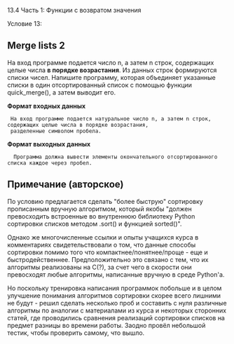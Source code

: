 13.4 Часть 1: Функции с возвратом значения

Условие 13:

## Merge lists 2 ##

На вход программе подается число n, а затем n строк, содержащих целые числа **в порядке возрастания**. Из данных строк формируются списки чисел. 
Напишите программу, которая объединяет указанные списки в один отсортированный список с помощью функции quick_merge(), а затем выводит его.

**Формат входных данных**

     На вход программе подается натуральное число n, а затем n строк, содержащих целые числа в порядке возрастания,
     разделенные символом пробела.
      
**Формат выходных данных**

      Программа должна вывести элементы окончательного отсортированного списка каждое через пробел.
            
## Примечание (авторское) ##

 По условию предлагается сделать "более быструю" сортировку прописанным вручную алгоритмом, который якобы "должен 
 превосходить встроенные во внутреннюю библиотеку Python сортировки списков методом .sort() и функцией sorted()".

 Однако же многочисленные ссылки и опыты учащихся курса в комментариях свидетельствовали о том, что
 данные способы сортировки помимо того что компактнее/понятнее/проще - еще и быстродейственнее.
 Предположительно это связано с тем, что их алгоритмы реализованы на C(?), за счет чего в скорости они
 превосходят любые алгоритмы, написанные вручную в среде Python'а. 


 Но поскольку тренировка написания программок побольше и в целом улучшение понимания алгоритмов сортировки
 скорее всего лишними не будут - решил сделать несколько проб и составить с нуля различные алгоритмы по
 аналогии с материалами из курса и некоторых сторонних статей, где проводились сравнения реализаций сортировки
 списков на предмет разницы во времени работы. Заодно провёл небольшой тестик, чтобы проверить самому, что вышло.
